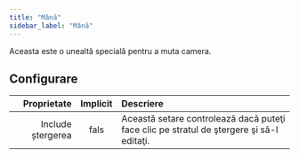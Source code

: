 ```yaml
---
title: "Mână"
sidebar_label: "Mână"
---
```


Aceasta este o unealtă specială pentru a muta camera.

## Configurare

|       Proprietate | Implicit | Descriere                                                                                |
| -----------------:|:--------:|:---------------------------------------------------------------------------------------- |
| Include ștergerea |   fals   | Această setare controlează dacă puteţi face clic pe stratul de ştergere şi să-l editaţi. |
